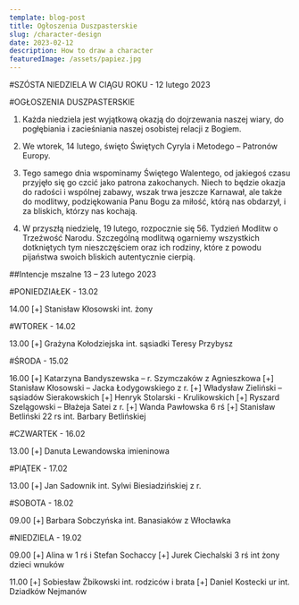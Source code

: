```yaml
---
template: blog-post
title: Ogłoszenia Duszpasterskie
slug: /character-design
date: 2023-02-12
description: How to draw a character
featuredImage: /assets/papiez.jpg
---
```

#SZÓSTA NIEDZIELA W CIĄGU ROKU    - 12 lutego 2023

#OGŁOSZENIA DUSZPASTERSKIE

1. Każda niedziela jest wyjątkową okazją do dojrzewania naszej wiary, do pogłębiania i zacieśniania naszej osobistej relacji z Bogiem. 

2. We wtorek, 14 lutego, święto Świętych Cyryla i Metodego – Patronów Europy. 

3. Tego samego dnia wspominamy Świętego Walentego, od jakiegoś czasu przyjęło się go czcić jako patrona zakochanych. Niech to będzie okazja do radości i wspólnej zabawy, wszak trwa jeszcze Karnawał, ale także do modlitwy, podziękowania Panu Bogu za miłość, którą nas obdarzył, i za bliskich, którzy nas kochają. 

4. W przyszłą niedzielę, 19 lutego, rozpocznie się 56. Tydzień Modlitw o Trzeźwość Narodu. Szczególną modlitwą ogarniemy wszystkich dotkniętych tym nieszczęściem oraz ich rodziny, które z powodu pijaństwa swoich bliskich autentycznie cierpią.

##Intencje mszalne 13 – 23 lutego 2023

#PONIEDZIAŁEK - 13.02

14.00 [+] Stanisław Kłosowski int. żony

#WTOREK - 14.02                                                                                          

13.00  [+] Grażyna Kołodziejska int. sąsiadki Teresy Przybysz

#ŚRODA - 15.02

16.00 [+] Katarzyna Bandyszewska – r. Szymczaków z Agnieszkowa
[+] Stanisław Kłosowski – Jacka Łodygowskiego z r.
[+] Władysław Zieliński – sąsiadów Sierakowskich
[+] Henryk Stolarski  - Krulikowskich
[+] Ryszard Szelągowski – Błażeja Satei z r.
[+] Wanda Pawłowska 6 rś
[+] Stanisław Betliński 22 rs int. Barbary Betlińskiej 

#CZWARTEK - 16.02

13.00 [+] Danuta Lewandowska imieninowa

#PIĄTEK - 17.02

13.00 [+] Jan Sadownik int.  Sylwi Biesiadzińskiej z r. 

#SOBOTA - 18.02

09.00 [+] Barbara Sobczyńska int. Banasiaków z Włocławka

#NIEDZIELA - 19.02 

09.00 [+] Alina w 1 rś i Stefan Sochaccy
[+]  Jurek Ciechalski 3 rś int żony dzieci wnuków

11.00 [+] Sobiesław Żbikowski int. rodziców i brata
[+] Daniel Kostecki ur int. Dziadków Nejmanów 